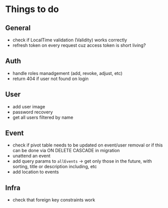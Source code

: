 # Things to do

## General

* check if LocalTime validation (Validity) works correctly
* refresh token on every request cuz access token is short living?

## Auth

* handle roles manadgement (add, revoke, adjust, etc)
* return 404 if user not found on login

## User

* add user image
* password recovery
* get all users filtered by name

## Event

* check if pivot table needs to be updated on event/user removal or if this can be done via ON DELETE CASCADE in migration
* unattend an event
* add query params to `allEvents` -> get only those in the future, with sorting, title or description including, etc
* add location to events

## Infra

* check that foreign key constraints work
